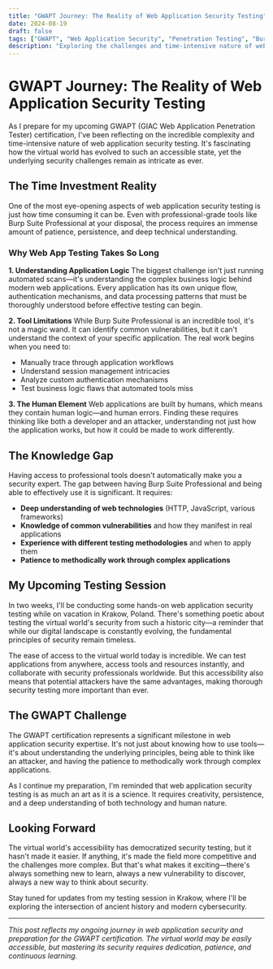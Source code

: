 ```yaml
---
title: "GWAPT Journey: The Reality of Web Application Security Testing"
date: 2024-08-19
draft: false
tags: ["GWAPT", "Web Application Security", "Penetration Testing", "Burp Suite", "Krakow"]
description: "Exploring the challenges and time-intensive nature of web application security testing, even with professional tools like Burp Suite."
---
```


# GWAPT Journey: The Reality of Web Application Security Testing

As I prepare for my upcoming GWAPT (GIAC Web Application Penetration Tester) certification, I've been reflecting on the incredible complexity and time-intensive nature of web application security testing. It's fascinating how the virtual world has evolved to such an accessible state, yet the underlying security challenges remain as intricate as ever.

## The Time Investment Reality

One of the most eye-opening aspects of web application security testing is just how time consuming it can be. Even with professional-grade tools like Burp Suite Professional at your disposal, the process requires an immense amount of patience, persistence, and deep technical understanding.

### Why Web App Testing Takes So Long

**1. Understanding Application Logic**
The biggest challenge isn't just running automated scans—it's understanding the complex business logic behind modern web applications. Every application has its own unique flow, authentication mechanisms, and data processing patterns that must be thoroughly understood before effective testing can begin.

**2. Tool Limitations**
While Burp Suite Professional is an incredible tool, it's not a magic wand. It can identify common vulnerabilities, but it can't understand the context of your specific application. The real work begins when you need to:
- Manually trace through application workflows
- Understand session management intricacies
- Analyze custom authentication mechanisms
- Test business logic flaws that automated tools miss

**3. The Human Element**
Web applications are built by humans, which means they contain human logic—and human errors. Finding these requires thinking like both a developer and an attacker, understanding not just how the application works, but how it could be made to work differently.

## The Knowledge Gap

Having access to professional tools doesn't automatically make you a security expert. The gap between having Burp Suite Professional and being able to effectively use it is significant. It requires:

- **Deep understanding of web technologies** (HTTP, JavaScript, various frameworks)
- **Knowledge of common vulnerabilities** and how they manifest in real applications
- **Experience with different testing methodologies** and when to apply them
- **Patience to methodically work through complex applications**

## My Upcoming Testing Session

In two weeks, I'll be conducting some hands-on web application security testing while on vacation in Krakow, Poland. There's something poetic about testing the virtual world's security from such a historic city—a reminder that while our digital landscape is constantly evolving, the fundamental principles of security remain timeless.

The ease of access to the virtual world today is incredible. We can test applications from anywhere, access tools and resources instantly, and collaborate with security professionals worldwide. But this accessibility also means that potential attackers have the same advantages, making thorough security testing more important than ever.

## The GWAPT Challenge

The GWAPT certification represents a significant milestone in web application security expertise. It's not just about knowing how to use tools—it's about understanding the underlying principles, being able to think like an attacker, and having the patience to methodically work through complex applications.

As I continue my preparation, I'm reminded that web application security testing is as much an art as it is a science. It requires creativity, persistence, and a deep understanding of both technology and human nature.

## Looking Forward

The virtual world's accessibility has democratized security testing, but it hasn't made it easier. If anything, it's made the field more competitive and the challenges more complex. But that's what makes it exciting—there's always something new to learn, always a new vulnerability to discover, always a new way to think about security.

Stay tuned for updates from my testing session in Krakow, where I'll be exploring the intersection of ancient history and modern cybersecurity.

---

*This post reflects my ongoing journey in web application security and preparation for the GWAPT certification. The virtual world may be easily accessible, but mastering its security requires dedication, patience, and continuous learning.*